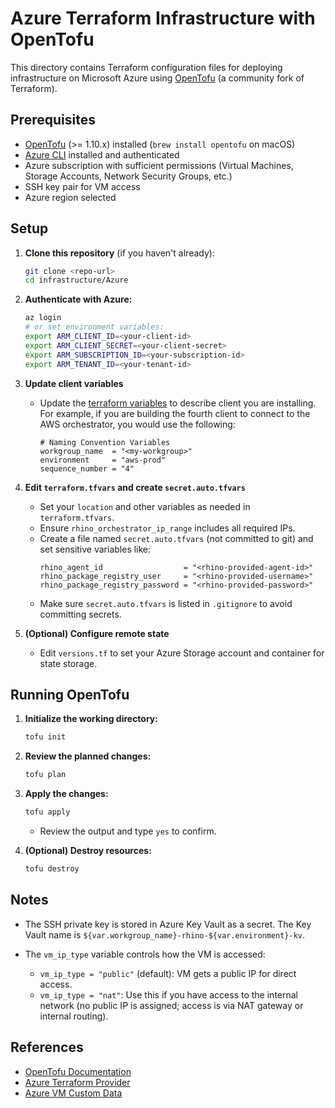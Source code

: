 # Azure Terraform Infrastructure with OpenTofu

This directory contains Terraform configuration files for deploying infrastructure on Microsoft Azure using [OpenTofu](https://opentofu.org/) (a community fork of Terraform).

## Prerequisites

- [OpenTofu](https://opentofu.org/) (>= 1.10.x) installed (`brew install opentofu` on macOS)
- [Azure CLI](https://docs.microsoft.com/en-us/cli/azure/install-azure-cli) installed and authenticated
- Azure subscription with sufficient permissions (Virtual Machines, Storage Accounts, Network Security Groups, etc.)
- SSH key pair for VM access
- Azure region selected

## Setup

1. **Clone this repository** (if you haven't already):
   ```sh
   git clone <repo-url>
   cd infrastructure/Azure
   ```

2. **Authenticate with Azure:**
   ```sh
   az login
   # or set environment variables:
   export ARM_CLIENT_ID=<your-client-id>
   export ARM_CLIENT_SECRET=<your-client-secret>
   export ARM_SUBSCRIPTION_ID=<your-subscription-id>
   export ARM_TENANT_ID=<your-tenant-id>
   ```

3. **Update client variables**
   - Update the [terraform variables](./terraform.tfvars) to describe client you are installing. For example, if you are building the fourth client to connect to the AWS orchestrator, you would use the following:
     ``` 
     # Naming Convention Variables
     workgroup_name  = "<my-workgroup>"
     environment     = "aws-prod"
     sequence_number = "4"
     ```

4. **Edit `terraform.tfvars` and create `secret.auto.tfvars`**
   - Set your `location` and other variables as needed in `terraform.tfvars`.
   - Ensure `rhino_orchestrator_ip_range` includes all required IPs.
   - Create a file named `secret.auto.tfvars` (not committed to git) and set sensitive variables like:
     ```hcl
     rhino_agent_id                  = "<rhino-provided-agent-id>"
     rhino_package_registry_user     = "<rhino-provided-username>"
     rhino_package_registry_password = "<rhino-provided-password>"
     ```
   - Make sure `secret.auto.tfvars` is listed in `.gitignore` to avoid committing secrets.

5. **(Optional) Configure remote state**
   - Edit `versions.tf` to set your Azure Storage account and container for state storage.

## Running OpenTofu

1. **Initialize the working directory:**
   ```sh
   tofu init
   ```

2. **Review the planned changes:**
   ```sh
   tofu plan
   ```

3. **Apply the changes:**
   ```sh
   tofu apply
   ```
   - Review the output and type `yes` to confirm.

4. **(Optional) Destroy resources:**
   ```sh
   tofu destroy
   ```

## Notes

- The SSH private key is stored in Azure Key Vault as a secret. The Key Vault name is `${var.workgroup_name}-rhino-${var.environment}-kv`.

- The `vm_ip_type` variable controls how the VM is accessed:
  - `vm_ip_type = "public"` (default): VM gets a public IP for direct access.
  - `vm_ip_type = "nat"`: Use this if you have access to the internal network (no public IP is assigned; access is via NAT gateway or internal routing).

## References
- [OpenTofu Documentation](https://opentofu.org/docs/)
- [Azure Terraform Provider](https://registry.terraform.io/providers/hashicorp/azurerm/latest/docs)
- [Azure VM Custom Data](https://docs.microsoft.com/en-us/azure/virtual-machines/linux/using-cloud-init)
